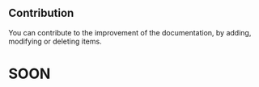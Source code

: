 ##  Contribution

You can contribute to the improvement of the documentation, by adding, modifying or deleting items.

# SOON